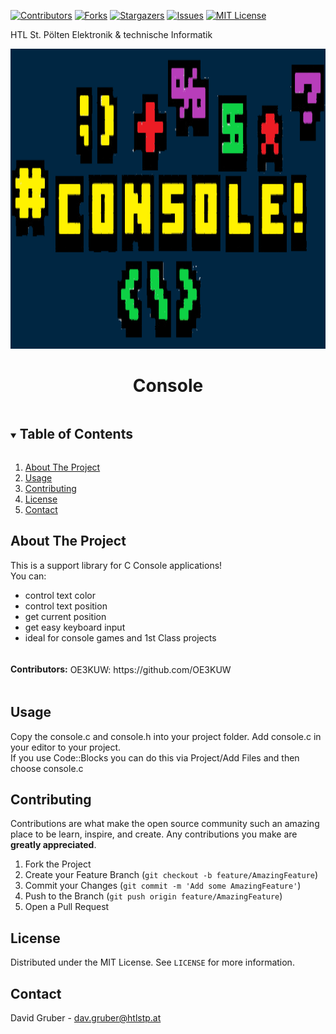 
[![Contributors][contributors-shield]][contributors-url]
[![Forks][forks-shield]][forks-url]
[![Stargazers][stars-shield]][stars-url]
[![Issues][issues-shield]][issues-url]
[![MIT License][license-shield]][license-url]


HTL St. Pölten   Elektronik & technische Informatik
<p align="center">
  <a href="https://github.com/github_username/repo_name">
    <img src="Graphics/Console.png" alt="Logo" width="1500" height="480">
  </a>
<br />
  
 <h1 align="center">Console</h1>
 
<!-- TABLE OF CONTENTS -->
<details open="open">
  <summary><h2 style="display: inline-block">Table of Contents</h2></summary>
  <ol>
    <li>
      <a href="#about-the-project">About The Project</a>
    <li><a href="#usage">Usage</a></li>
    <li><a href="#contributing">Contributing</a></li>
    <li><a href="#license">License</a></li>
    <li><a href="#contact">Contact</a></li>
  </ol>
</details>



<!-- ABOUT THE PROJECT -->
## About The Project

This is a support library for C Console applications! 
<br /> You can:
* control text color
* control text position
* get current position
* get easy keyboard input
* ideal for console games and 1st Class projects

<h4 style="display: inline-block">Contributors:</h4>
OE3KUW: https://github.com/OE3KUW



## Usage

Copy the console.c and console.h into your project folder. Add console.c in your editor to your project.
<br />
If you use Code::Blocks you can do this via Project/Add Files and then choose console.c

<!-- CONTRIBUTING -->
## Contributing

Contributions are what make the open source community such an amazing place to be learn, inspire, and create. Any contributions you make are **greatly appreciated**.

1. Fork the Project
2. Create your Feature Branch (`git checkout -b feature/AmazingFeature`)
3. Commit your Changes (`git commit -m 'Add some AmazingFeature'`)
4. Push to the Branch (`git push origin feature/AmazingFeature`)
5. Open a Pull Request

<!-- LICENSE -->
## License

Distributed under the MIT License. See `LICENSE` for more information.



<!-- CONTACT -->
## Contact

David Gruber - dav.gruber@htlstp.at









<!-- MARKDOWN LINKS & IMAGES -->
<!-- https://www.markdownguide.org/basic-syntax/#reference-style-links -->
[contributors-shield]: https://img.shields.io/github/contributors/Codeoutsmarted/Console.svg?style=for-the-badge
[contributors-url]: https://github.com/Codeoutsmarted/Console/graphs/contributors
[forks-shield]: https://img.shields.io/github/forks/Codeoutsmarted/Console.svg?style=for-the-badge
[forks-url]: https://github.com/Codeoutsmarted/Console/network/members
[stars-shield]: https://img.shields.io/github/stars/Codeoutsmarted/Console.svg?style=for-the-badge
[stars-url]: https://github.com/Codeoutsmarted/Console/stargazers
[issues-shield]: https://img.shields.io/github/issues/Codeoutsmarted/Console.svg?style=for-the-badge
[issues-url]: https://github.com/Codeoutsmarted/Console/issues
[license-shield]: https://img.shields.io/github/license/Codeoutsmarted/Console.svg?style=for-the-badge
[license-url]: https://github.com/Codeoutsmarted/Console/LICENSE.txt
